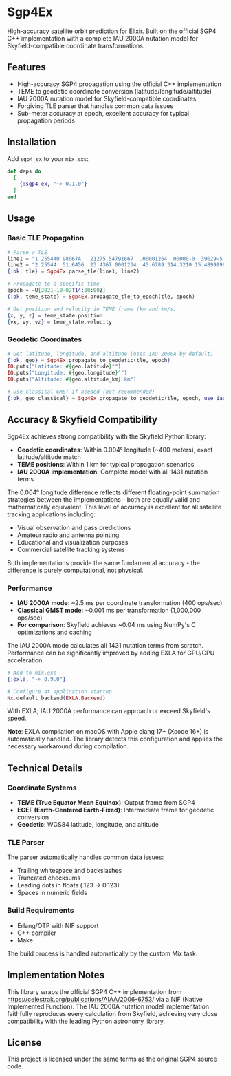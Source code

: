 # Sgp4Ex

High-accuracy satellite orbit prediction for Elixir. Built on the official SGP4 C++ implementation with a complete IAU 2000A nutation model for Skyfield-compatible coordinate transformations.

## Features

- High-accuracy SGP4 propagation using the official C++ implementation
- TEME to geodetic coordinate conversion (latitude/longitude/altitude)
- IAU 2000A nutation model for Skyfield-compatible coordinates
- Forgiving TLE parser that handles common data issues
- Sub-meter accuracy at epoch, excellent accuracy for typical propagation periods

## Installation

Add `sgp4_ex` to your `mix.exs`:

```elixir
def deps do
  [
    {:sgp4_ex, "~> 0.1.0"}
  ]
end
```

## Usage

### Basic TLE Propagation

```elixir
# Parse a TLE
line1 = "1 25544U 98067A   21275.54791667  .00001264  00000-0  39629-5 0  9993"
line2 = "2 25544  51.6456  23.4367 0001234  45.6789 314.3210 15.48999999    12"
{:ok, tle} = Sgp4Ex.parse_tle(line1, line2)

# Propagate to a specific time
epoch = ~U[2021-10-02T14:00:00Z]
{:ok, teme_state} = Sgp4Ex.propagate_tle_to_epoch(tle, epoch)

# Get position and velocity in TEME frame (km and km/s)
{x, y, z} = teme_state.position
{vx, vy, vz} = teme_state.velocity
```

### Geodetic Coordinates

```elixir
# Get latitude, longitude, and altitude (uses IAU 2000A by default)
{:ok, geo} = Sgp4Ex.propagate_to_geodetic(tle, epoch)
IO.puts("Latitude: #{geo.latitude}°")
IO.puts("Longitude: #{geo.longitude}°")
IO.puts("Altitude: #{geo.altitude_km} km")

# Use classical GMST if needed (not recommended)
{:ok, geo_classical} = Sgp4Ex.propagate_to_geodetic(tle, epoch, use_iau2000a: false)
```

## Accuracy & Skyfield Compatibility

Sgp4Ex achieves strong compatibility with the Skyfield Python library:

- **Geodetic coordinates**: Within 0.004° longitude (~400 meters), exact latitude/altitude match
- **TEME positions**: Within 1 km for typical propagation scenarios
- **IAU 2000A implementation**: Complete model with all 1431 nutation terms

The 0.004° longitude difference reflects different floating-point summation strategies between the implementations - both are equally valid and mathematically equivalent. This level of accuracy is excellent for all satellite tracking applications including:

- Visual observation and pass predictions
- Amateur radio and antenna pointing
- Educational and visualization purposes
- Commercial satellite tracking systems

Both implementations provide the same fundamental accuracy - the difference is purely computational, not physical.

### Performance

- **IAU 2000A mode**: ~2.5 ms per coordinate transformation (400 ops/sec)
- **Classical GMST mode**: ~0.001 ms per transformation (1,000,000 ops/sec)
- **For comparison**: Skyfield achieves ~0.04 ms using NumPy's C optimizations and caching

The IAU 2000A mode calculates all 1431 nutation terms from scratch. Performance can be significantly improved by adding EXLA for GPU/CPU acceleration:

```elixir
# Add to mix.exs
{:exla, "~> 0.9.0"}

# Configure at application startup
Nx.default_backend(EXLA.Backend)
```

With EXLA, IAU 2000A performance can approach or exceed Skyfield's speed.

**Note**: EXLA compilation on macOS with Apple clang 17+ (Xcode 16+) is automatically handled. The library detects this configuration and applies the necessary workaround during compilation.

## Technical Details

### Coordinate Systems

- **TEME (True Equator Mean Equinox)**: Output frame from SGP4
- **ECEF (Earth-Centered Earth-Fixed)**: Intermediate frame for geodetic conversion
- **Geodetic**: WGS84 latitude, longitude, and altitude

### TLE Parser

The parser automatically handles common data issues:

- Trailing whitespace and backslashes
- Truncated checksums
- Leading dots in floats (.123 → 0.123)
- Spaces in numeric fields

### Build Requirements

- Erlang/OTP with NIF support
- C++ compiler
- Make

The build process is handled automatically by the custom Mix task.

## Implementation Notes

This library wraps the official SGP4 C++ implementation from https://celestrak.org/publications/AIAA/2006-6753/ via a NIF (Native Implemented Function). The IAU 2000A nutation model implementation faithfully reproduces every calculation from Skyfield, achieving very close compatibility with the leading Python astronomy library.

## License

This project is licensed under the same terms as the original SGP4 source code.
